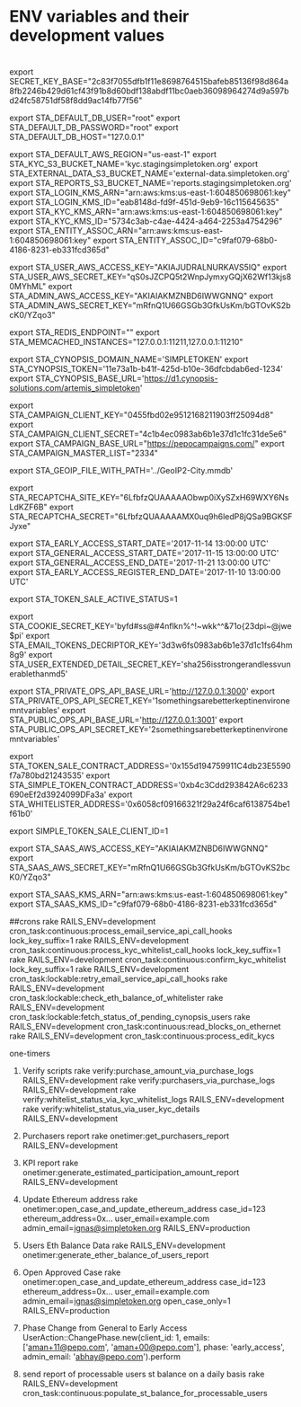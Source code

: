 # ENV variables and their development values
#

export SECRET_KEY_BASE="2c83f7055dfb1f11e8698764515bafeb85136f98d864a8fb2246b429d61cf43f91b8d60bdf138abdf11bc0aeb36098964274d9a597bd24fc58751df58f8dd9ac14fb77f56"

export STA_DEFAULT_DB_USER="root"
export STA_DEFAULT_DB_PASSWORD="root"
export STA_DEFAULT_DB_HOST="127.0.0.1"

export STA_DEFAULT_AWS_REGION="us-east-1"
export STA_KYC_S3_BUCKET_NAME='kyc.stagingsimpletoken.org'
export STA_EXTERNAL_DATA_S3_BUCKET_NAME='external-data.simpletoken.org'
export STA_REPORTS_S3_BUCKET_NAME='reports.stagingsimpletoken.org'
export STA_LOGIN_KMS_ARN="arn:aws:kms:us-east-1:604850698061:key"
export STA_LOGIN_KMS_ID="eab8148d-fd9f-451d-9eb9-16c115645635"
export STA_KYC_KMS_ARN="arn:aws:kms:us-east-1:604850698061:key"
export STA_KYC_KMS_ID="5734c3ab-c4ae-4424-a464-2253a4754296"
export STA_ENTITY_ASSOC_ARN="arn:aws:kms:us-east-1:604850698061:key"
export STA_ENTITY_ASSOC_ID="c9faf079-68b0-4186-8231-eb331fcd365d"

export STA_USER_AWS_ACCESS_KEY="AKIAJUDRALNURKAVS5IQ"
export STA_USER_AWS_SECRET_KEY="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"
export STA_ADMIN_AWS_ACCESS_KEY="AKIAIAKMZNBD6IWWGNNQ"
export STA_ADMIN_AWS_SECRET_KEY="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"

export STA_REDIS_ENDPOINT=""
export STA_MEMCACHED_INSTANCES="127.0.0.1:11211,127.0.0.1:11210"

export STA_CYNOPSIS_DOMAIN_NAME='SIMPLETOKEN'
export STA_CYNOPSIS_TOKEN='11e73a1b-b41f-425d-b10e-36dfcbdab6ed-1234'
export STA_CYNOPSIS_BASE_URL='https://d1.cynopsis-solutions.com/artemis_simpletoken'

export STA_CAMPAIGN_CLIENT_KEY="0455fbd02e9512168211903ff25094d8"
export STA_CAMPAIGN_CLIENT_SECRET="4c1b4ec0983ab6b1e37d1c1fc31de5e6"
export STA_CAMPAIGN_BASE_URL="https://pepocampaigns.com/"
export STA_CAMPAIGN_MASTER_LIST="2334"

export STA_GEOIP_FILE_WITH_PATH='../GeoIP2-City.mmdb'

export STA_RECAPTCHA_SITE_KEY="6LfbfzQUAAAAAObwp0iXySZxH69WXY6NsLdKZF6B"
export STA_RECAPTCHA_SECRET="6LfbfzQUAAAAAMX0uq9h6ledP8jQSa9BGKSFJyxe"

export STA_EARLY_ACCESS_START_DATE='2017-11-14 13:00:00 UTC'
export STA_GENERAL_ACCESS_START_DATE='2017-11-15 13:00:00 UTC'
export STA_GENERAL_ACCESS_END_DATE='2017-11-21 13:00:00 UTC'
export STA_EARLY_ACCESS_REGISTER_END_DATE='2017-11-10 13:00:00 UTC'

export STA_TOKEN_SALE_ACTIVE_STATUS=1

export STA_COOKIE_SECRET_KEY='byfd#ss@#4nflkn%^!~wkk^^&71o{23dpi~@jwe$pi'
export STA_EMAIL_TOKENS_DECRIPTOR_KEY='3d3w6fs0983ab6b1e37d1c1fs64hm8g9'
export STA_USER_EXTENDED_DETAIL_SECRET_KEY='sha256isstrongerandlessvunerablethanmd5'

export STA_PRIVATE_OPS_API_BASE_URL='http://127.0.0.1:3000'
export STA_PRIVATE_OPS_API_SECRET_KEY='1somethingsarebetterkeptinenvironemntvariables'
export STA_PUBLIC_OPS_API_BASE_URL='http://127.0.0.1:3001'
export STA_PUBLIC_OPS_API_SECRET_KEY='2somethingsarebetterkeptinenvironemntvariables'

export STA_TOKEN_SALE_CONTRACT_ADDRESS='0x155d194759911C4db23E5590f7a780bd21243535'
export STA_SIMPLE_TOKEN_CONTRACT_ADDRESS='0xb4c3Cdd293842A6c6233690eEf2d3924099DFa3a'
export STA_WHITELISTER_ADDRESS='0x6058cf09166321f29a24f6caf6138754be1f61b0'

export SIMPLE_TOKEN_SALE_CLIENT_ID=1

export STA_SAAS_AWS_ACCESS_KEY="AKIAIAKMZNBD6IWWGNNQ"
export STA_SAAS_AWS_SECRET_KEY="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"

export STA_SAAS_KMS_ARN="arn:aws:kms:us-east-1:604850698061:key"
export STA_SAAS_KMS_ID="c9faf079-68b0-4186-8231-eb331fcd365d"

##crons
rake RAILS_ENV=development cron_task:continuous:process_email_service_api_call_hooks lock_key_suffix=1
rake RAILS_ENV=development cron_task:continuous:process_kyc_whitelist_call_hooks lock_key_suffix=1
rake RAILS_ENV=development cron_task:continuous:confirm_kyc_whitelist lock_key_suffix=1
rake RAILS_ENV=development cron_task:lockable:retry_email_service_api_call_hooks
rake RAILS_ENV=development cron_task:lockable:check_eth_balance_of_whitelister
rake RAILS_ENV=development cron_task:lockable:fetch_status_of_pending_cynopsis_users
rake RAILS_ENV=development cron_task:continuous:read_blocks_on_ethernet
rake RAILS_ENV=development cron_task:continuous:process_edit_kycs

one-timers
1. Verify scripts
rake verify:purchase_amount_via_purchase_logs RAILS_ENV=development
rake verify:purchasers_via_purchase_logs RAILS_ENV=development
rake verify:whitelist_status_via_kyc_whitelist_logs RAILS_ENV=development
rake verify:whitelist_status_via_user_kyc_details RAILS_ENV=development

2. Purchasers report
rake onetimer:get_purchasers_report RAILS_ENV=development

3. KPI report
rake onetimer:generate_estimated_participation_amount_report RAILS_ENV=development

4. Update Ethereum address
rake onetimer:open_case_and_update_ethereum_address case_id=123 ethereum_address=0x... user_email=example.com admin_email=ignas@simpletoken.org RAILS_ENV=production

5. Users Eth Balance Data
rake RAILS_ENV=development onetimer:generate_ether_balance_of_users_report

6. Open Approved Case
rake onetimer:open_case_and_update_ethereum_address case_id=123 ethereum_address=0x... user_email=example.com admin_email=ignas@simpletoken.org open_case_only=1 RAILS_ENV=production

7. Phase Change from General to Early Access
UserAction::ChangePhase.new(client_id: 1, emails: ['aman+11@pepo.com', 'aman+00@pepo.com'], phase: 'early_access', admin_email: 'abhay@pepo.com').perform

8. send report of processable users st balance on a daily basis
rake RAILS_ENV=development cron_task:continuous:populate_st_balance_for_processable_users
